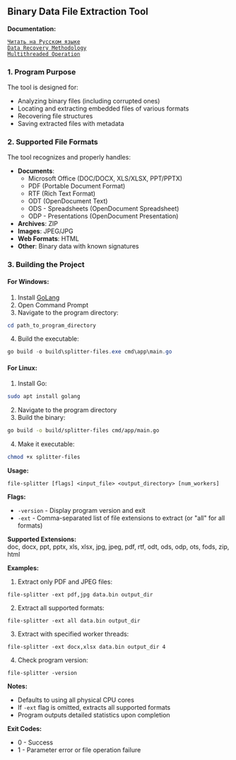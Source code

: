 ## Binary Data File Extraction Tool

**Documentation:**

[`Читать на Русском языке`](docs/README_RU.md)  
[`Data Recovery Methodology`](docs/EN/README_method_recovery.md)  
[`Multithreaded Operation`](docs/EN/Readme_thread.md)  

### 1. Program Purpose  
The tool is designed for:  
- Analyzing binary files (including corrupted ones)  
- Locating and extracting embedded files of various formats  
- Recovering file structures  
- Saving extracted files with metadata  

### 2. Supported File Formats  
The tool recognizes and properly handles:  
- **Documents**:  
  - Microsoft Office (DOC/DOCX, XLS/XLSX, PPT/PPTX)  
  - PDF (Portable Document Format)  
  - RTF (Rich Text Format)  
  - ODT (OpenDocument Text)  
  - ODS - Spreadsheets (OpenDocument Spreadsheet)  
  - ODP - Presentations (OpenDocument Presentation)  
- **Archives**: ZIP  
- **Images**: JPEG/JPG  
- **Web Formats**: HTML  
- **Other**: Binary data with known signatures  

### 3. Building the Project  

#### For Windows:  
1. Install [GoLang](https://golang.org/dl/)  
2. Open Command Prompt  
3. Navigate to the program directory:  
```powershell  
cd path_to_program_directory  
```  
4. Build the executable:  
```powershell  
go build -o build\splitter-files.exe cmd\app\main.go  
```  

#### For Linux:  
1. Install Go:  
```bash  
sudo apt install golang  
```  
2. Navigate to the program directory  
3. Build the binary:  
```bash  
go build -o build/splitter-files cmd/app/main.go  
```  
4. Make it executable:  
```bash  
chmod +x splitter-files  
```  

**Usage:**  
```
file-splitter [flags] <input_file> <output_directory> [num_workers]
```

**Flags:**  
- `-version` - Display program version and exit  
- `-ext` - Comma-separated list of file extensions to extract (or "all" for all formats)  

**Supported Extensions:**  
doc, docx, ppt, pptx, xls, xlsx, jpg, jpeg, pdf, rtf, odt, ods, odp, ots, fods, zip, html  

**Examples:**  

1. Extract only PDF and JPEG files:  
```
file-splitter -ext pdf,jpg data.bin output_dir
```

2. Extract all supported formats:  
```
file-splitter -ext all data.bin output_dir
```

3. Extract with specified worker threads:  
```
file-splitter -ext docx,xlsx data.bin output_dir 4
```

4. Check program version:  
```
file-splitter -version
```

**Notes:**  
- Defaults to using all physical CPU cores  
- If `-ext` flag is omitted, extracts all supported formats  
- Program outputs detailed statistics upon completion  

**Exit Codes:**  
- 0 - Success  
- 1 - Parameter error or file operation failure  
